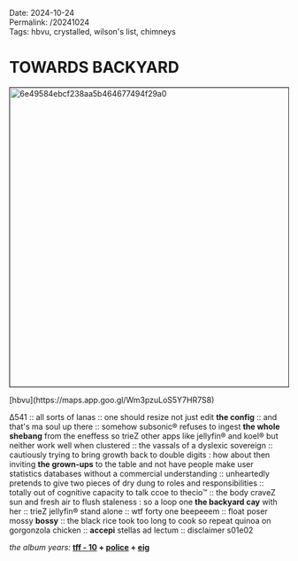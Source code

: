 Date: 2024-10-24  
Permalink: /20241024  
Tags: hbvu, crystalled, wilson's list, chimneys
  
# TOWARDS BACKYARD
  
<p><img src="https://objects.hbvu.su/blotpix/2024/10/24.jpeg" width=540 height=540 alt="6e49584ebcf238aa5b464677494f29a0" border=1></p>  
[hbvu](https://maps.app.goo.gl/Wm3pzuLoS5Y7HR7S8)  
  
∆541 :: all sorts of lanas :: one should resize not just edit **the config** :: and that's ma soul up there :: somehow subsonic® refuses to ingest **the whole shebang** from the eneffess so trieZ other apps like jellyfin® and koel® but neither work well when clustered :: the vassals of a dyslexic sovereign :: cautiously trying to bring growth back to double digits : how about then inviting **the grown-ups** to the table and not have people make user statistics databases without a commercial understanding :: unheartedly pretends to give two pieces of dry dung to roles and responsibilities :: totally out of cognitive capacity to talk ccoe to thecio™ :: the body craveZ sun and fresh air to flush staleness : so a loop one **the backyard cay** with her :: trieZ jellyfin® stand alone ::  wtf forty one beepeeem :: float poser mossy **bossy** :: the black rice took too long to cook so repeat quinoa on gorgonzola chicken :: **accepi** stellas ad lectum :: disclaimer s01e02  
  
_the album years:_ **[tff - 10](https://rateyourmusic.com/release/album/tears-for-fears/the-hurting/) + [police](https://rateyourmusic.com/release/album/the-police/synchronicity-6/) + [eig](https://rateyourmusic.com/release/album/eyeless-in-gaza/rust-red-september/)**  

